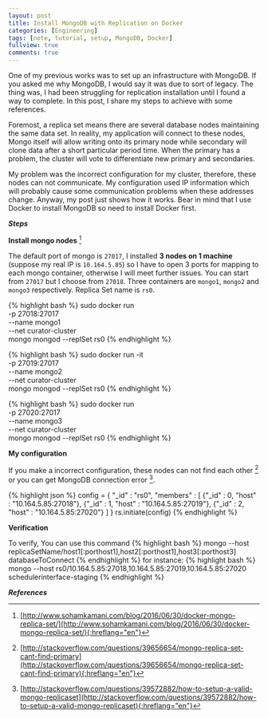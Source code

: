 ```yaml
---
layout: post
title: Install MongoDB with Replication on Docker
categories: [Engineering]
tags: [note, tutorial, setup, MongoDB, Docker]
fullview: true
comments: true
---
```

One of my previous works was to set up an infrastructure with MongoDB. If you asked me why MongoDB, I would say it was due to sort of legacy. The thing was, I had been struggling for replication installation until I found a way to complete. In this post, I share my steps to achieve with some references.

Foremost, a replica set means there are several database nodes maintaining the same data set. In reality, my application will connect to these nodes, Mongo itself will allow writing onto its primary node while secondary will clone data after a short particular period time. When the primary has a problem, the cluster will vote to differentiate  new primary and secondaries.

My problem was the incorrect configuration for my cluster, therefore, these nodes can not communicate. My configuration used IP information which will probably cause some communication problems when these addresses change. Anyway, my post just shows how it works. Bear in mind that I use Docker to install MongoDB so need to install Docker first.

***Steps***

**Install mongo nodes** [^docker]

The default port of mongo is `27017`, I installed **3 nodes on 1 machine** (suppose my real IP is `10.164.5.85`) so I have to open 3 ports for mapping to each mongo container, otherwise I will meet further issues. You can start from `27017` but I choose from `27018`. Three containers are `mongo1`, `mongo2` and `mongo3` respectively. Replica Set name is `rs0`.

{% highlight bash %}
sudo docker run \
-p 27018:27017 \
--name mongo1 \
--net curator-cluster \
mongo mongod --replSet rs0
{% endhighlight %}

{% highlight bash %}
sudo docker run  -it\
-p 27019:27017 \
--name mongo2 \
--net curator-cluster \
mongo mongod --replSet rs0
{% endhighlight %}

{% highlight bash %}
sudo docker run \
-p 27020:27017 \
--name mongo3 \
--net curator-cluster \
mongo mongod --replSet rs0
{% endhighlight %}

**My configuration**

If you make a incorrect configuration, these nodes can not find each other [^problem] or you can get MongoDB connection error [^error].

{% highlight json %}
config = {
  "_id" : "rs0",
  "members" : [
    {"_id" : 0, "host" : "10.164.5.85:27018"},
    {"_id" : 1, "host" : "10.164.5.85:27019"},
    {"_id" : 2, "host" : "10.164.5.85:27020"}
    ]
  }
rs.initiate(config)
{% endhighlight %}

**Verification**

To verify, You can use this command
{% highlight bash %}
mongo --host replicaSetName/host1[:porthost1],host2[:porthost1],host3[:porthost3] databaseToConnect
{% endhighlight %}
for instance:
{% highlight bash %}
mongo --host rs0/10.164.5.85:27018,10.164.5.85:27019,10.164.5.85:27020 schedulerinterface-staging
{% endhighlight %}

***References***

[^docker]: [http://www.sohamkamani.com/blog/2016/06/30/docker-mongo-replica-set/](http://www.sohamkamani.com/blog/2016/06/30/docker-mongo-replica-set/){:hreflang="en"}
[^problem]: [http://stackoverflow.com/questions/39656654/mongo-replica-set-cant-find-primary](http://stackoverflow.com/questions/39656654/mongo-replica-set-cant-find-primary){:hreflang="en"}
[^error]: [http://stackoverflow.com/questions/39572882/how-to-setup-a-valid-mongo-replicaset](http://stackoverflow.com/questions/39572882/how-to-setup-a-valid-mongo-replicaset){:hreflang="en"}
